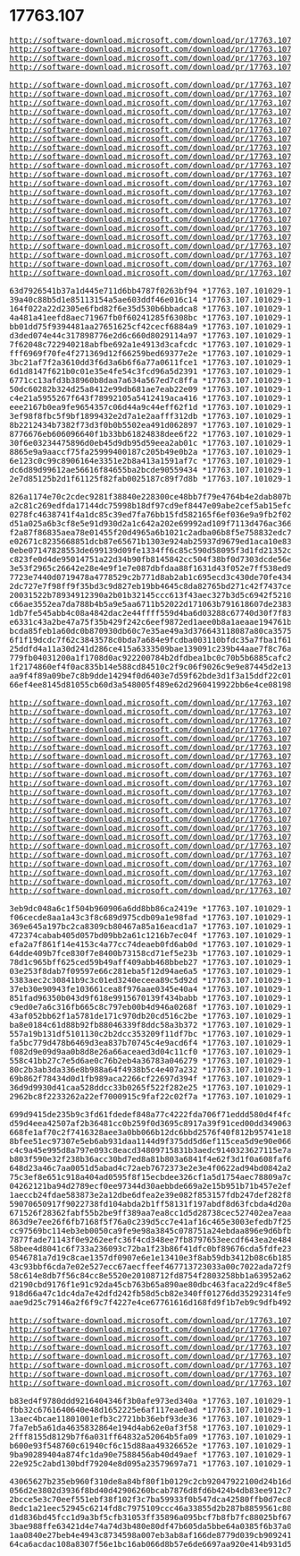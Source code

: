 # 17763.107

<pre>
<a href="http://software-download.microsoft.com/download/pr/17763.107.181026-1406.rs5_release_svc_prod2_amd64fre_IOTCORE_PACKAGES.iso">http://software-download.microsoft.com/download/pr/17763.107.181026-1406.rs5_release_svc_prod2_amd64fre_IOTCORE_PACKAGES.iso</a>
<a href="http://software-download.microsoft.com/download/pr/17763.107.181026-1406.rs5_release_svc_prod2_amd64fre_IOTCORE_QCDB410C.iso">http://software-download.microsoft.com/download/pr/17763.107.181026-1406.rs5_release_svc_prod2_amd64fre_IOTCORE_QCDB410C.iso</a>
<a href="http://software-download.microsoft.com/download/pr/17763.107.181026-1406.rs5_release_svc_prod2_amd64fre_IOTCORE_RPi.iso">http://software-download.microsoft.com/download/pr/17763.107.181026-1406.rs5_release_svc_prod2_amd64fre_IOTCORE_RPi.iso</a>
<a href="http://software-download.microsoft.com/download/pr/17763.107.181026-1406.rs5_release_svc_prod2_amd64fre_IOTCORE_X64_MBM.iso">http://software-download.microsoft.com/download/pr/17763.107.181026-1406.rs5_release_svc_prod2_amd64fre_IOTCORE_X64_MBM.iso</a>

<a href="http://software-download.microsoft.com/download/pr/17763.107.101029-1455.rs5_release_svc_refresh_CLIENTENTERPRISEEVAL_OEMRET_x64FRE_de-de.iso">http://software-download.microsoft.com/download/pr/17763.107.101029-1455.rs5_release_svc_refresh_CLIENTENTERPRISEEVAL_OEMRET_x64FRE_de-de.iso</a>
<a href="http://software-download.microsoft.com/download/pr/17763.107.101029-1455.rs5_release_svc_refresh_CLIENTENTERPRISEEVAL_OEMRET_x64FRE_en-gb.iso">http://software-download.microsoft.com/download/pr/17763.107.101029-1455.rs5_release_svc_refresh_CLIENTENTERPRISEEVAL_OEMRET_x64FRE_en-gb.iso</a>
<a href="http://software-download.microsoft.com/download/pr/17763.107.101029-1455.rs5_release_svc_refresh_CLIENTENTERPRISEEVAL_OEMRET_x64FRE_en-us.iso">http://software-download.microsoft.com/download/pr/17763.107.101029-1455.rs5_release_svc_refresh_CLIENTENTERPRISEEVAL_OEMRET_x64FRE_en-us.iso</a>
<a href="http://software-download.microsoft.com/download/pr/17763.107.101029-1455.rs5_release_svc_refresh_CLIENTENTERPRISEEVAL_OEMRET_x64FRE_es-es.iso">http://software-download.microsoft.com/download/pr/17763.107.101029-1455.rs5_release_svc_refresh_CLIENTENTERPRISEEVAL_OEMRET_x64FRE_es-es.iso</a>
<a href="http://software-download.microsoft.com/download/pr/17763.107.101029-1455.rs5_release_svc_refresh_CLIENTENTERPRISEEVAL_OEMRET_x64FRE_fr-fr.iso">http://software-download.microsoft.com/download/pr/17763.107.101029-1455.rs5_release_svc_refresh_CLIENTENTERPRISEEVAL_OEMRET_x64FRE_fr-fr.iso</a>
<a href="http://software-download.microsoft.com/download/pr/17763.107.101029-1455.rs5_release_svc_refresh_CLIENTENTERPRISEEVAL_OEMRET_x64FRE_it-it.iso">http://software-download.microsoft.com/download/pr/17763.107.101029-1455.rs5_release_svc_refresh_CLIENTENTERPRISEEVAL_OEMRET_x64FRE_it-it.iso</a>
<a href="http://software-download.microsoft.com/download/pr/17763.107.101029-1455.rs5_release_svc_refresh_CLIENTENTERPRISEEVAL_OEMRET_x64FRE_ja-jp.iso">http://software-download.microsoft.com/download/pr/17763.107.101029-1455.rs5_release_svc_refresh_CLIENTENTERPRISEEVAL_OEMRET_x64FRE_ja-jp.iso</a>
<a href="http://software-download.microsoft.com/download/pr/17763.107.101029-1455.rs5_release_svc_refresh_CLIENTENTERPRISEEVAL_OEMRET_x64FRE_ko-kr.iso">http://software-download.microsoft.com/download/pr/17763.107.101029-1455.rs5_release_svc_refresh_CLIENTENTERPRISEEVAL_OEMRET_x64FRE_ko-kr.iso</a>
<a href="http://software-download.microsoft.com/download/pr/17763.107.101029-1455.rs5_release_svc_refresh_CLIENTENTERPRISEEVAL_OEMRET_x64FRE_pt-br.iso">http://software-download.microsoft.com/download/pr/17763.107.101029-1455.rs5_release_svc_refresh_CLIENTENTERPRISEEVAL_OEMRET_x64FRE_pt-br.iso</a>
<a href="http://software-download.microsoft.com/download/pr/17763.107.101029-1455.rs5_release_svc_refresh_CLIENTENTERPRISEEVAL_OEMRET_x64FRE_zh-cn.iso">http://software-download.microsoft.com/download/pr/17763.107.101029-1455.rs5_release_svc_refresh_CLIENTENTERPRISEEVAL_OEMRET_x64FRE_zh-cn.iso</a>
<a href="http://software-download.microsoft.com/download/pr/17763.107.101029-1455.rs5_release_svc_refresh_CLIENTENTERPRISEEVAL_OEMRET_x64FRE_zh-tw.iso">http://software-download.microsoft.com/download/pr/17763.107.101029-1455.rs5_release_svc_refresh_CLIENTENTERPRISEEVAL_OEMRET_x64FRE_zh-tw.iso</a>
<a href="http://software-download.microsoft.com/download/pr/17763.107.101029-1455.rs5_release_svc_refresh_CLIENTENTERPRISEEVAL_OEMRET_x86FRE_de-de.iso">http://software-download.microsoft.com/download/pr/17763.107.101029-1455.rs5_release_svc_refresh_CLIENTENTERPRISEEVAL_OEMRET_x86FRE_de-de.iso</a>
<a href="http://software-download.microsoft.com/download/pr/17763.107.101029-1455.rs5_release_svc_refresh_CLIENTENTERPRISEEVAL_OEMRET_x86FRE_en-gb.iso">http://software-download.microsoft.com/download/pr/17763.107.101029-1455.rs5_release_svc_refresh_CLIENTENTERPRISEEVAL_OEMRET_x86FRE_en-gb.iso</a>
<a href="http://software-download.microsoft.com/download/pr/17763.107.101029-1455.rs5_release_svc_refresh_CLIENTENTERPRISEEVAL_OEMRET_x86FRE_en-us.iso">http://software-download.microsoft.com/download/pr/17763.107.101029-1455.rs5_release_svc_refresh_CLIENTENTERPRISEEVAL_OEMRET_x86FRE_en-us.iso</a>
<a href="http://software-download.microsoft.com/download/pr/17763.107.101029-1455.rs5_release_svc_refresh_CLIENTENTERPRISEEVAL_OEMRET_x86FRE_es-es.iso">http://software-download.microsoft.com/download/pr/17763.107.101029-1455.rs5_release_svc_refresh_CLIENTENTERPRISEEVAL_OEMRET_x86FRE_es-es.iso</a>
<a href="http://software-download.microsoft.com/download/pr/17763.107.101029-1455.rs5_release_svc_refresh_CLIENTENTERPRISEEVAL_OEMRET_x86FRE_fr-fr.iso">http://software-download.microsoft.com/download/pr/17763.107.101029-1455.rs5_release_svc_refresh_CLIENTENTERPRISEEVAL_OEMRET_x86FRE_fr-fr.iso</a>
<a href="http://software-download.microsoft.com/download/pr/17763.107.101029-1455.rs5_release_svc_refresh_CLIENTENTERPRISEEVAL_OEMRET_x86FRE_it-it.iso">http://software-download.microsoft.com/download/pr/17763.107.101029-1455.rs5_release_svc_refresh_CLIENTENTERPRISEEVAL_OEMRET_x86FRE_it-it.iso</a>
<a href="http://software-download.microsoft.com/download/pr/17763.107.101029-1455.rs5_release_svc_refresh_CLIENTENTERPRISEEVAL_OEMRET_x86FRE_ja-jp.iso">http://software-download.microsoft.com/download/pr/17763.107.101029-1455.rs5_release_svc_refresh_CLIENTENTERPRISEEVAL_OEMRET_x86FRE_ja-jp.iso</a>
<a href="http://software-download.microsoft.com/download/pr/17763.107.101029-1455.rs5_release_svc_refresh_CLIENTENTERPRISEEVAL_OEMRET_x86FRE_ko-kr.iso">http://software-download.microsoft.com/download/pr/17763.107.101029-1455.rs5_release_svc_refresh_CLIENTENTERPRISEEVAL_OEMRET_x86FRE_ko-kr.iso</a>
<a href="http://software-download.microsoft.com/download/pr/17763.107.101029-1455.rs5_release_svc_refresh_CLIENTENTERPRISEEVAL_OEMRET_x86FRE_pt-br.iso">http://software-download.microsoft.com/download/pr/17763.107.101029-1455.rs5_release_svc_refresh_CLIENTENTERPRISEEVAL_OEMRET_x86FRE_pt-br.iso</a>
<a href="http://software-download.microsoft.com/download/pr/17763.107.101029-1455.rs5_release_svc_refresh_CLIENTENTERPRISEEVAL_OEMRET_x86FRE_zh-cn.iso">http://software-download.microsoft.com/download/pr/17763.107.101029-1455.rs5_release_svc_refresh_CLIENTENTERPRISEEVAL_OEMRET_x86FRE_zh-cn.iso</a>
<a href="http://software-download.microsoft.com/download/pr/17763.107.101029-1455.rs5_release_svc_refresh_CLIENTENTERPRISEEVAL_OEMRET_x86FRE_zh-tw.iso">http://software-download.microsoft.com/download/pr/17763.107.101029-1455.rs5_release_svc_refresh_CLIENTENTERPRISEEVAL_OEMRET_x86FRE_zh-tw.iso</a>

63d7926541b37a1d445e711d6bb4787f0263bf94 *17763.107.101029-1455.rs5_release_svc_refresh_CLIENTENTERPRISEEVAL_OEMRET_x64FRE_de-de.iso
39a40c88b5d1e85113154a5ae603ddf46e016c14 *17763.107.101029-1455.rs5_release_svc_refresh_CLIENTENTERPRISEEVAL_OEMRET_x64FRE_en-gb.iso
164f022a22d2305e6fbd82f6e35d530b6bbadca8 *17763.107.101029-1455.rs5_release_svc_refresh_CLIENTENTERPRISEEVAL_OEMRET_x64FRE_en-us.iso
4a481a41eefd8aec71967fb0f60241285f6308bc *17763.107.101029-1455.rs5_release_svc_refresh_CLIENTENTERPRISEEVAL_OEMRET_x64FRE_es-es.iso
bb01dd75f9394481aa27651625cf42cecf6884a9 *17763.107.101029-1455.rs5_release_svc_refresh_CLIENTENTERPRISEEVAL_OEMRET_x64FRE_fr-fr.iso
d3ded074e44c317898776e2d6c660d8029114a97 *17763.107.101029-1455.rs5_release_svc_refresh_CLIENTENTERPRISEEVAL_OEMRET_x64FRE_it-it.iso
7f62048c722940218abfbe692a1e4913d3cafcdc *17763.107.101029-1455.rs5_release_svc_refresh_CLIENTENTERPRISEEVAL_OEMRET_x64FRE_ja-jp.iso
fff6969f70fe4f271369d12f66259bed69377e2e *17763.107.101029-1455.rs5_release_svc_refresh_CLIENTENTERPRISEEVAL_OEMRET_x64FRE_ko-kr.iso
3bc21af7f2a3610dd3f6d3a6b6f6a77a0611fce1 *17763.107.101029-1455.rs5_release_svc_refresh_CLIENTENTERPRISEEVAL_OEMRET_x64FRE_pt-br.iso
6d1d8147f621b0c01e35e4fe54c3fcd96a5d2391 *17763.107.101029-1455.rs5_release_svc_refresh_CLIENTENTERPRISEEVAL_OEMRET_x64FRE_zh-cn.iso
6771cc13afd3b38960b8daa7a634a567ed7c8ffa *17763.107.101029-1455.rs5_release_svc_refresh_CLIENTENTERPRISEEVAL_OEMRET_x64FRE_zh-tw.iso
50dc60282b324d25a8412e99db681ae7eab22e09 *17763.107.101029-1455.rs5_release_svc_refresh_CLIENTENTERPRISEEVAL_OEMRET_x86FRE_de-de.iso
c4e21a5955267f643f78992105a5412419aca416 *17763.107.101029-1455.rs5_release_svc_refresh_CLIENTENTERPRISEEVAL_OEMRET_x86FRE_en-gb.iso
eee2167b0ea9fe9654357c06d44a9c44eff62f1d *17763.107.101029-1455.rs5_release_svc_refresh_CLIENTENTERPRISEEVAL_OEMRET_x86FRE_en-us.iso
3ef98f8fbc5f9bf1899432e2d7a1e2aafff312db *17763.107.101029-1455.rs5_release_svc_refresh_CLIENTENTERPRISEEVAL_OEMRET_x86FRE_es-es.iso
8b2212434b7382f73d3f0b0b5502ea491d062897 *17763.107.101029-1455.rs5_release_svc_refresh_CLIENTENTERPRISEEVAL_OEMRET_x86FRE_fr-fr.iso
8776676eb606096640f1b33bb61824838dee6f22 *17763.107.101029-1455.rs5_release_svc_refresh_CLIENTENTERPRISEEVAL_OEMRET_x86FRE_it-it.iso
30f6e03234475896d0eb45d9db95d59eea2ab01c *17763.107.101029-1455.rs5_release_svc_refresh_CLIENTENTERPRISEEVAL_OEMRET_x86FRE_ja-jp.iso
8865e9a9aaccf75fa25999400187c205b49e0b2a *17763.107.101029-1455.rs5_release_svc_refresh_CLIENTENTERPRISEEVAL_OEMRET_x86FRE_ko-kr.iso
6e123c0c99c8906164e3351e2b8a413a1591af7c *17763.107.101029-1455.rs5_release_svc_refresh_CLIENTENTERPRISEEVAL_OEMRET_x86FRE_pt-br.iso
dc6d89d99612ae56616f84655ba2bcde90559434 *17763.107.101029-1455.rs5_release_svc_refresh_CLIENTENTERPRISEEVAL_OEMRET_x86FRE_zh-cn.iso
2e7d85125b2d1f61125f82fab0025187c89f7d8b *17763.107.101029-1455.rs5_release_svc_refresh_CLIENTENTERPRISEEVAL_OEMRET_x86FRE_zh-tw.iso

826a1174e70c2cdec9281f38840e228300ce48bb7f79e4764b4e2dab807b10ed *17763.107.101029-1455.rs5_release_svc_refresh_CLIENTENTERPRISEEVAL_OEMRET_x64FRE_de-de.iso
a2c81c269edfda17144dc75998b18df97cd9ef8447e09abe2cef5ab15efcea87 *17763.107.101029-1455.rs5_release_svc_refresh_CLIENTENTERPRISEEVAL_OEMRET_x64FRE_en-gb.iso
0278fc4638741f4a1dc85c39ed7fa76bb15fd582165f6ef036e9a9fb2f029351 *17763.107.101029-1455.rs5_release_svc_refresh_CLIENTENTERPRISEEVAL_OEMRET_x64FRE_en-us.iso
d51a025a6b3cf8e5e91d930d2a1c642a202e69992ad109f7113d476ac366bb18 *17763.107.101029-1455.rs5_release_svc_refresh_CLIENTENTERPRISEEVAL_OEMRET_x64FRE_es-es.iso
f2a87f86835aea78e01455f20d4965a6b1021c2adba06b8f5e758832edc7c877 *17763.107.101029-1455.rs5_release_svc_refresh_CLIENTENTERPRISEEVAL_OEMRET_x64FRE_fr-fr.iso
e02671c8235668851dcb87e65671b1303e924ab25937d9679ed1aca10e8301e9 *17763.107.101029-1455.rs5_release_svc_refresh_CLIENTENTERPRISEEVAL_OEMRET_x64FRE_it-it.iso
0ebe07147828553de699139d09fe1334ff6c85c590d58095f3d1fd21352c72df *17763.107.101029-1455.rs5_release_svc_refresh_CLIENTENTERPRISEEVAL_OEMRET_x64FRE_ja-jp.iso
c823fe0d4de95014751a22d34b90fb8145842cc504f38bf0d7303dcde56e37f1 *17763.107.101029-1455.rs5_release_svc_refresh_CLIENTENTERPRISEEVAL_OEMRET_x64FRE_ko-kr.iso
3e53f2965c26642e28e4e9f1e7e087dbfdaa88f1631d43f052e7ff538ed9b754 *17763.107.101029-1455.rs5_release_svc_refresh_CLIENTENTERPRISEEVAL_OEMRET_x64FRE_pt-br.iso
7723e7440d0719478a4778529c2b771d8ab2ab1c695ecd3c430de70fe4342f2d *17763.107.101029-1455.rs5_release_svc_refresh_CLIENTENTERPRISEEVAL_OEMRET_x64FRE_zh-cn.iso
2dc727e7f98ff9f35bd3c9d827eb19bb4645c8da82765bd271c42f7437ce9a8c *17763.107.101029-1455.rs5_release_svc_refresh_CLIENTENTERPRISEEVAL_OEMRET_x64FRE_zh-tw.iso
20031522b78934912390a2b01b32145ccc613f43aec327b3d5c6942f52105a04 *17763.107.101029-1455.rs5_release_svc_refresh_CLIENTENTERPRISEEVAL_OEMRET_x86FRE_de-de.iso
c66ae3552ea7da788b4b5a9e5aa6711b52022d171063b791618607de23834a1b *17763.107.101029-1455.rs5_release_svc_refresh_CLIENTENTERPRISEEVAL_OEMRET_x86FRE_en-gb.iso
1db7fe545abb4c08a4842dac2e44ffff559d4ba6d03288c67740d30f7f83810f *17763.107.101029-1455.rs5_release_svc_refresh_CLIENTENTERPRISEEVAL_OEMRET_x86FRE_en-us.iso
e6331c43a2be47a75f35b429f242c6eef9872ed1aee0b8a1aeaae194761b8fe6 *17763.107.101029-1455.rs5_release_svc_refresh_CLIENTENTERPRISEEVAL_OEMRET_x86FRE_es-es.iso
bcda85feb1a60dc0b870930db60c7e35ae49a3d376643118087a80ca35752181 *17763.107.101029-1455.rs5_release_svc_refresh_CLIENTENTERPRISEEVAL_OEMRET_x86FRE_fr-fr.iso
6f1f19dcdc7f62c3843578c0bda7a684e9fcdba003110bfdc35a7fba1f611bc3 *17763.107.101029-1455.rs5_release_svc_refresh_CLIENTENTERPRISEEVAL_OEMRET_x86FRE_it-it.iso
25ddfd4a11a30d241d286ce415a6333509bae139091c239b44aae7f8c76a2ef9 *17763.107.101029-1455.rs5_release_svc_refresh_CLIENTENTERPRISEEVAL_OEMRET_x86FRE_ja-jp.iso
779fb04031200a1f1708d0ac922200784b2dfdbea1bc0c70b5b6885cafc26778 *17763.107.101029-1455.rs5_release_svc_refresh_CLIENTENTERPRISEEVAL_OEMRET_x86FRE_ko-kr.iso
1f2174860ef4f0ac835b14e588cd84510c2f9c06f9026c9e9e87445d2e131ae1 *17763.107.101029-1455.rs5_release_svc_refresh_CLIENTENTERPRISEEVAL_OEMRET_x86FRE_pt-br.iso
aa9f4f89a09be7c8b9dde14294f0d6403e7d59f62bde3d1f3a15ddf22c01f2ec *17763.107.101029-1455.rs5_release_svc_refresh_CLIENTENTERPRISEEVAL_OEMRET_x86FRE_zh-cn.iso
66ef4ee8145d81055cb60d3a548005f489e62d2960419922bb6e4ce081985028 *17763.107.101029-1455.rs5_release_svc_refresh_CLIENTENTERPRISEEVAL_OEMRET_x86FRE_zh-tw.iso

<a href="http://software-download.microsoft.com/download/pr/17763.107.101029-1455.rs5_release_svc_refresh_CLIENT_LTSC_EVAL_x64FRE_de-de.iso">http://software-download.microsoft.com/download/pr/17763.107.101029-1455.rs5_release_svc_refresh_CLIENT_LTSC_EVAL_x64FRE_de-de.iso</a>
<a href="http://software-download.microsoft.com/download/pr/17763.107.101029-1455.rs5_release_svc_refresh_CLIENT_LTSC_EVAL_x64FRE_en-gb.iso">http://software-download.microsoft.com/download/pr/17763.107.101029-1455.rs5_release_svc_refresh_CLIENT_LTSC_EVAL_x64FRE_en-gb.iso</a>
<a href="http://software-download.microsoft.com/download/pr/17763.107.101029-1455.rs5_release_svc_refresh_CLIENT_LTSC_EVAL_x64FRE_en-us.iso">http://software-download.microsoft.com/download/pr/17763.107.101029-1455.rs5_release_svc_refresh_CLIENT_LTSC_EVAL_x64FRE_en-us.iso</a>
<a href="http://software-download.microsoft.com/download/pr/17763.107.101029-1455.rs5_release_svc_refresh_CLIENT_LTSC_EVAL_x64FRE_es-es.iso">http://software-download.microsoft.com/download/pr/17763.107.101029-1455.rs5_release_svc_refresh_CLIENT_LTSC_EVAL_x64FRE_es-es.iso</a>
<a href="http://software-download.microsoft.com/download/pr/17763.107.101029-1455.rs5_release_svc_refresh_CLIENT_LTSC_EVAL_x64FRE_fr-fr.iso">http://software-download.microsoft.com/download/pr/17763.107.101029-1455.rs5_release_svc_refresh_CLIENT_LTSC_EVAL_x64FRE_fr-fr.iso</a>
<a href="http://software-download.microsoft.com/download/pr/17763.107.101029-1455.rs5_release_svc_refresh_CLIENT_LTSC_EVAL_x64FRE_it-it.iso">http://software-download.microsoft.com/download/pr/17763.107.101029-1455.rs5_release_svc_refresh_CLIENT_LTSC_EVAL_x64FRE_it-it.iso</a>
<a href="http://software-download.microsoft.com/download/pr/17763.107.101029-1455.rs5_release_svc_refresh_CLIENT_LTSC_EVAL_x64FRE_ja-jp.iso">http://software-download.microsoft.com/download/pr/17763.107.101029-1455.rs5_release_svc_refresh_CLIENT_LTSC_EVAL_x64FRE_ja-jp.iso</a>
<a href="http://software-download.microsoft.com/download/pr/17763.107.101029-1455.rs5_release_svc_refresh_CLIENT_LTSC_EVAL_x64FRE_ko-kr.iso">http://software-download.microsoft.com/download/pr/17763.107.101029-1455.rs5_release_svc_refresh_CLIENT_LTSC_EVAL_x64FRE_ko-kr.iso</a>
<a href="http://software-download.microsoft.com/download/pr/17763.107.101029-1455.rs5_release_svc_refresh_CLIENT_LTSC_EVAL_x64FRE_pt-br.iso">http://software-download.microsoft.com/download/pr/17763.107.101029-1455.rs5_release_svc_refresh_CLIENT_LTSC_EVAL_x64FRE_pt-br.iso</a>
<a href="http://software-download.microsoft.com/download/pr/17763.107.101029-1455.rs5_release_svc_refresh_CLIENT_LTSC_EVAL_x64FRE_zh-cn.iso">http://software-download.microsoft.com/download/pr/17763.107.101029-1455.rs5_release_svc_refresh_CLIENT_LTSC_EVAL_x64FRE_zh-cn.iso</a>
<a href="http://software-download.microsoft.com/download/pr/17763.107.101029-1455.rs5_release_svc_refresh_CLIENT_LTSC_EVAL_x64FRE_zh-tw.iso">http://software-download.microsoft.com/download/pr/17763.107.101029-1455.rs5_release_svc_refresh_CLIENT_LTSC_EVAL_x64FRE_zh-tw.iso</a>
<a href="http://software-download.microsoft.com/download/pr/17763.107.101029-1455.rs5_release_svc_refresh_CLIENT_LTSC_EVAL_x86FRE_de-de.iso">http://software-download.microsoft.com/download/pr/17763.107.101029-1455.rs5_release_svc_refresh_CLIENT_LTSC_EVAL_x86FRE_de-de.iso</a>
<a href="http://software-download.microsoft.com/download/pr/17763.107.101029-1455.rs5_release_svc_refresh_CLIENT_LTSC_EVAL_x86FRE_en-gb.iso">http://software-download.microsoft.com/download/pr/17763.107.101029-1455.rs5_release_svc_refresh_CLIENT_LTSC_EVAL_x86FRE_en-gb.iso</a>
<a href="http://software-download.microsoft.com/download/pr/17763.107.101029-1455.rs5_release_svc_refresh_CLIENT_LTSC_EVAL_x86FRE_en-us.iso">http://software-download.microsoft.com/download/pr/17763.107.101029-1455.rs5_release_svc_refresh_CLIENT_LTSC_EVAL_x86FRE_en-us.iso</a>
<a href="http://software-download.microsoft.com/download/pr/17763.107.101029-1455.rs5_release_svc_refresh_CLIENT_LTSC_EVAL_x86FRE_es-es.iso">http://software-download.microsoft.com/download/pr/17763.107.101029-1455.rs5_release_svc_refresh_CLIENT_LTSC_EVAL_x86FRE_es-es.iso</a>
<a href="http://software-download.microsoft.com/download/pr/17763.107.101029-1455.rs5_release_svc_refresh_CLIENT_LTSC_EVAL_x86FRE_fr-fr.iso">http://software-download.microsoft.com/download/pr/17763.107.101029-1455.rs5_release_svc_refresh_CLIENT_LTSC_EVAL_x86FRE_fr-fr.iso</a>
<a href="http://software-download.microsoft.com/download/pr/17763.107.101029-1455.rs5_release_svc_refresh_CLIENT_LTSC_EVAL_x86FRE_it-it.iso">http://software-download.microsoft.com/download/pr/17763.107.101029-1455.rs5_release_svc_refresh_CLIENT_LTSC_EVAL_x86FRE_it-it.iso</a>
<a href="http://software-download.microsoft.com/download/pr/17763.107.101029-1455.rs5_release_svc_refresh_CLIENT_LTSC_EVAL_x86FRE_ja-jp.iso">http://software-download.microsoft.com/download/pr/17763.107.101029-1455.rs5_release_svc_refresh_CLIENT_LTSC_EVAL_x86FRE_ja-jp.iso</a>
<a href="http://software-download.microsoft.com/download/pr/17763.107.101029-1455.rs5_release_svc_refresh_CLIENT_LTSC_EVAL_x86FRE_ko-kr.iso">http://software-download.microsoft.com/download/pr/17763.107.101029-1455.rs5_release_svc_refresh_CLIENT_LTSC_EVAL_x86FRE_ko-kr.iso</a>
<a href="http://software-download.microsoft.com/download/pr/17763.107.101029-1455.rs5_release_svc_refresh_CLIENT_LTSC_EVAL_x86FRE_pt-br.iso">http://software-download.microsoft.com/download/pr/17763.107.101029-1455.rs5_release_svc_refresh_CLIENT_LTSC_EVAL_x86FRE_pt-br.iso</a>
<a href="http://software-download.microsoft.com/download/pr/17763.107.101029-1455.rs5_release_svc_refresh_CLIENT_LTSC_EVAL_x86FRE_zh-cn.iso">http://software-download.microsoft.com/download/pr/17763.107.101029-1455.rs5_release_svc_refresh_CLIENT_LTSC_EVAL_x86FRE_zh-cn.iso</a>
<a href="http://software-download.microsoft.com/download/pr/17763.107.101029-1455.rs5_release_svc_refresh_CLIENT_LTSC_EVAL_x86FRE_zh-tw.iso">http://software-download.microsoft.com/download/pr/17763.107.101029-1455.rs5_release_svc_refresh_CLIENT_LTSC_EVAL_x86FRE_zh-tw.iso</a>

3eb9dc048a6c1f504b960906a6dd8bb86ca2419e *17763.107.101029-1455.rs5_release_svc_refresh_CLIENT_LTSC_EVAL_x64FRE_de-de.iso
f06cecde8aa1a43c3f8c689d975cdb09a1e98fad *17763.107.101029-1455.rs5_release_svc_refresh_CLIENT_LTSC_EVAL_x64FRE_en-gb.iso
369e645a197bc2ca8309cb80467a85a16eacd1a7 *17763.107.101029-1455.rs5_release_svc_refresh_CLIENT_LTSC_EVAL_x64FRE_en-us.iso
472374cabab405d057bd09bb2a61c1216b7ec04f *17763.107.101029-1455.rs5_release_svc_refresh_CLIENT_LTSC_EVAL_x64FRE_es-es.iso
efa2a7f861f14e4153c4a77cc74deaeb0fd6ab0d *17763.107.101029-1455.rs5_release_svc_refresh_CLIENT_LTSC_EVAL_x64FRE_fr-fr.iso
64dde409b7fce830f7e8400b73158cd71ef5e23b *17763.107.101029-1455.rs5_release_svc_refresh_CLIENT_LTSC_EVAL_x64FRE_it-it.iso
78d1c965bff625ced59b49aff409abb468bbeb27 *17763.107.101029-1455.rs5_release_svc_refresh_CLIENT_LTSC_EVAL_x64FRE_ja-jp.iso
03e253f8dab7f09597e66c281eba5f12d94ae6a5 *17763.107.101029-1455.rs5_release_svc_refresh_CLIENT_LTSC_EVAL_x64FRE_ko-kr.iso
5383aec2c30841b9c3c01ed3240eceea89c5d92d *17763.107.101029-1455.rs5_release_svc_refresh_CLIENT_LTSC_EVAL_x64FRE_pt-br.iso
37eb30e90943fe103661cea8f976aae0345e40a4 *17763.107.101029-1455.rs5_release_svc_refresh_CLIENT_LTSC_EVAL_x64FRE_zh-cn.iso
851fad96350b043d9f618e9915670139f434babb *17763.107.101029-1455.rs5_release_svc_refresh_CLIENT_LTSC_EVAL_x64FRE_zh-tw.iso
c9ed0e7a6c316fb665c8c797eb00b4d946a0268f *17763.107.101029-1455.rs5_release_svc_refresh_CLIENT_LTSC_EVAL_x86FRE_de-de.iso
43af052bb62f1a5781de171c970db20cd516c2be *17763.107.101029-1455.rs5_release_svc_refresh_CLIENT_LTSC_EVAL_x86FRE_en-gb.iso
ba8e0184c61d88b92fb88046339f8ddc58a3b372 *17763.107.101029-1455.rs5_release_svc_refresh_CLIENT_LTSC_EVAL_x86FRE_en-us.iso
557a19b131df5101130c2b2dcc353209f11df7bc *17763.107.101029-1455.rs5_release_svc_refresh_CLIENT_LTSC_EVAL_x86FRE_es-es.iso
fa5bc779d478b6469d3ea837b70745c4e9acd6f4 *17763.107.101029-1455.rs5_release_svc_refresh_CLIENT_LTSC_EVAL_x86FRE_fr-fr.iso
f082d9e09d9aa0b8d8e26a66aceaed3d04c11cf0 *17763.107.101029-1455.rs5_release_svc_refresh_CLIENT_LTSC_EVAL_x86FRE_it-it.iso
558c41bb27c7e5d6ae0c76b2eb4a36783a046279 *17763.107.101029-1455.rs5_release_svc_refresh_CLIENT_LTSC_EVAL_x86FRE_ja-jp.iso
80c2b3ab3da336e8b988a64f4938b5c4e407a232 *17763.107.101029-1455.rs5_release_svc_refresh_CLIENT_LTSC_EVAL_x86FRE_ko-kr.iso
69b862f78434d0d1fb989aca2266cf22697d394f *17763.107.101029-1455.rs5_release_svc_refresh_CLIENT_LTSC_EVAL_x86FRE_pt-br.iso
36d9d9930d41caa528ddcc33b0265f522f282e25 *17763.107.101029-1455.rs5_release_svc_refresh_CLIENT_LTSC_EVAL_x86FRE_zh-cn.iso
2962bc8f2233262a22ef7000915c9faf22c02f7a *17763.107.101029-1455.rs5_release_svc_refresh_CLIENT_LTSC_EVAL_x86FRE_zh-tw.iso

699d9415de235b9c3fd61fdedef848a77c4222fda706f71eddd580d4f4fc2a1e *17763.107.101029-1455.rs5_release_svc_refresh_CLIENT_LTSC_EVAL_x64FRE_de-de.iso
d59d4eea42507af2b36481cc0b259f0d3695c8917a39f91ced00dd34906395d3 *17763.107.101029-1455.rs5_release_svc_refresh_CLIENT_LTSC_EVAL_x64FRE_en-gb.iso
668fe1af70c2f7416328aee3a0bb066b12dc6bbd2576f40f812b95741e18bc3a *17763.107.101029-1455.rs5_release_svc_refresh_CLIENT_LTSC_EVAL_x64FRE_en-us.iso
8bfee51ec97307e5eb6ab931daa1144d9f375dd5d6ef115cea5d9e90e066ecc1 *17763.107.101029-1455.rs5_release_svc_refresh_CLIENT_LTSC_EVAL_x64FRE_es-es.iso
c4c9a45e995d8a797e093c8eacd34809715831b3aedc9140323627115e7a4761 *17763.107.101029-1455.rs5_release_svc_refresh_CLIENT_LTSC_EVAL_x64FRE_fr-fr.iso
b803f590e32f238b36acc30bd7ed8a81b803a6841f4e62f3d1f0a608faf6143c *17763.107.101029-1455.rs5_release_svc_refresh_CLIENT_LTSC_EVAL_x64FRE_it-it.iso
648d23a46c7aa0051d5abad4c72aeb7672373e2e3e4f0622ad94bd0842a248ef *17763.107.101029-1455.rs5_release_svc_refresh_CLIENT_LTSC_EVAL_x64FRE_ja-jp.iso
75c3ef8e651c918a404ad0595f8f15ecbdee326cf1a5d1754aec78809a7c4262 *17763.107.101029-1455.rs5_release_svc_refresh_CLIENT_LTSC_EVAL_x64FRE_ko-kr.iso
04262121ba94d2789ecf0ee97344d30aebbde669a2e15b951b71b457e2efbbd6 *17763.107.101029-1455.rs5_release_svc_refresh_CLIENT_LTSC_EVAL_x64FRE_pt-br.iso
1aeccb24fdae583873e2a12dbe6dfea2e39e082f853157fdb247def282f895df *17763.107.101029-1455.rs5_release_svc_refresh_CLIENT_LTSC_EVAL_x64FRE_zh-cn.iso
59070650917f9022738fd104abda2b1ff58131f197abdf8d63fcbda4d20ac9ff *17763.107.101029-1455.rs5_release_svc_refresh_CLIENT_LTSC_EVAL_x64FRE_zh-tw.iso
671526f28362fabf55b2be9ff389aa7ea8cc1d5d28738cec527402ea7eaac935 *17763.107.101029-1455.rs5_release_svc_refresh_CLIENT_LTSC_EVAL_x86FRE_de-de.iso
863d9e7ee26f6fb7168f5f76a0c239d5cc7e41af16c465e3003efedb7f257281 *17763.107.101029-1455.rs5_release_svc_refresh_CLIENT_LTSC_EVAL_x86FRE_en-gb.iso
cc97569bc114eb3eb0050ca9fe9e98a3845c078751a24ebdaa896e9d6bfbd3ac *17763.107.101029-1455.rs5_release_svc_refresh_CLIENT_LTSC_EVAL_x86FRE_en-us.iso
7877fade71143f0e9262eefc36f4cd348ee7fb8797653eecdf643ea2e484ae12 *17763.107.101029-1455.rs5_release_svc_refresh_CLIENT_LTSC_EVAL_x86FRE_es-es.iso
58bee4d8041c6f733a236093c72ba1f23b86f41dfc0bf89676cda5fdfe230ffe *17763.107.101029-1455.rs5_release_svc_refresh_CLIENT_LTSC_EVAL_x86FRE_fr-fr.iso
0546781a7d19c8cae1357df0907e6e1e13410e3f8ab59db3412b08c6b1855f81 *17763.107.101029-1455.rs5_release_svc_refresh_CLIENT_LTSC_EVAL_x86FRE_it-it.iso
43c93bbf6cda7e02e527ecc67aecffeef467713723033a00c7022ada72f9bea8 *17763.107.101029-1455.rs5_release_svc_refresh_CLIENT_LTSC_EVAL_x86FRE_ja-jp.iso
58c614e8db7f56c84cc8e5520e20108712fd8754f2803258bb1a63952a628b44 *17763.107.101029-1455.rs5_release_svc_refresh_CLIENT_LTSC_EVAL_x86FRE_ko-kr.iso
d2190cbd9176f1e91c92da45cb763b65a890ae80dbc463faca22d9c4f8e53a92 *17763.107.101029-1455.rs5_release_svc_refresh_CLIENT_LTSC_EVAL_x86FRE_pt-br.iso
918d66a47c1dc4da7e42dfd242fb58d5cb82e340ff01276dd35292314fe9e537 *17763.107.101029-1455.rs5_release_svc_refresh_CLIENT_LTSC_EVAL_x86FRE_zh-cn.iso
aae9d25c79146a2f6f9c7f4227e4ce67761616d168fd9f1b7eb9c9dfb4927318 *17763.107.101029-1455.rs5_release_svc_refresh_CLIENT_LTSC_EVAL_x86FRE_zh-tw.iso

<a href="http://software-download.microsoft.com/download/pr/17763.107.101029-1455.rs5_release_svc_refresh_SERVERESSENTIALS_OEM_x64FRE_de-de.iso">http://software-download.microsoft.com/download/pr/17763.107.101029-1455.rs5_release_svc_refresh_SERVERESSENTIALS_OEM_x64FRE_de-de.iso</a>
<a href="http://software-download.microsoft.com/download/pr/17763.107.101029-1455.rs5_release_svc_refresh_SERVERESSENTIALS_OEM_x64FRE_en-us.iso">http://software-download.microsoft.com/download/pr/17763.107.101029-1455.rs5_release_svc_refresh_SERVERESSENTIALS_OEM_x64FRE_en-us.iso</a>
<a href="http://software-download.microsoft.com/download/pr/17763.107.101029-1455.rs5_release_svc_refresh_SERVERESSENTIALS_OEM_x64FRE_es-es.iso">http://software-download.microsoft.com/download/pr/17763.107.101029-1455.rs5_release_svc_refresh_SERVERESSENTIALS_OEM_x64FRE_es-es.iso</a>
<a href="http://software-download.microsoft.com/download/pr/17763.107.101029-1455.rs5_release_svc_refresh_SERVERESSENTIALS_OEM_x64FRE_fr-fr.iso">http://software-download.microsoft.com/download/pr/17763.107.101029-1455.rs5_release_svc_refresh_SERVERESSENTIALS_OEM_x64FRE_fr-fr.iso</a>
<a href="http://software-download.microsoft.com/download/pr/17763.107.101029-1455.rs5_release_svc_refresh_SERVERESSENTIALS_OEM_x64FRE_it-it.iso">http://software-download.microsoft.com/download/pr/17763.107.101029-1455.rs5_release_svc_refresh_SERVERESSENTIALS_OEM_x64FRE_it-it.iso</a>
<a href="http://software-download.microsoft.com/download/pr/17763.107.101029-1455.rs5_release_svc_refresh_SERVERESSENTIALS_OEM_x64FRE_ja-jp.iso">http://software-download.microsoft.com/download/pr/17763.107.101029-1455.rs5_release_svc_refresh_SERVERESSENTIALS_OEM_x64FRE_ja-jp.iso</a>
<a href="http://software-download.microsoft.com/download/pr/17763.107.101029-1455.rs5_release_svc_refresh_SERVERESSENTIALS_OEM_x64FRE_ru-ru.iso">http://software-download.microsoft.com/download/pr/17763.107.101029-1455.rs5_release_svc_refresh_SERVERESSENTIALS_OEM_x64FRE_ru-ru.iso</a>
<a href="http://software-download.microsoft.com/download/pr/17763.107.101029-1455.rs5_release_svc_refresh_SERVERESSENTIALS_OEM_x64FRE_zh-cn.iso">http://software-download.microsoft.com/download/pr/17763.107.101029-1455.rs5_release_svc_refresh_SERVERESSENTIALS_OEM_x64FRE_zh-cn.iso</a>

b83ed4f9780ddd9216404346f3b0afe973ed340a *17763.107.101029-1455.rs5_release_svc_refresh_SERVERESSENTIALS_OEM_x64FRE_de-de.iso
fbb32c6761640640e48d1652225e6af117eae0ad *17763.107.101029-1455.rs5_release_svc_refresh_SERVERESSENTIALS_OEM_x64FRE_en-us.iso
13aec4bcae11801001efb3c2721bb36ebf93de36 *17763.107.101029-1455.rs5_release_svc_refresh_SERVERESSENTIALS_OEM_x64FRE_es-es.iso
7fa7eb5a61da4635832864e194d4ab62e0af3f58 *17763.107.101029-1455.rs5_release_svc_refresh_SERVERESSENTIALS_OEM_x64FRE_fr-fr.iso
2fff8155d8129b7f6a031ff64832a52064b5fa09 *17763.107.101029-1455.rs5_release_svc_refresh_SERVERESSENTIALS_OEM_x64FRE_it-it.iso
b600e93f548760c61940cf6c15d88aa49326652e *17763.107.101029-1455.rs5_release_svc_refresh_SERVERESSENTIALS_OEM_x64FRE_ja-jp.iso
9ba90289404a874fc1da90e7588456ab40d49aef *17763.107.101029-1455.rs5_release_svc_refresh_SERVERESSENTIALS_OEM_x64FRE_ru-ru.iso
22e925c2abd130bdf79204e8d095a23579697a71 *17763.107.101029-1455.rs5_release_svc_refresh_SERVERESSENTIALS_OEM_x64FRE_zh-cn.iso

43065627b235eb960f310de8a84bf80f1b0129c2cb92047922100d24b16dbe58 *17763.107.101029-1455.rs5_release_svc_refresh_SERVERESSENTIALS_OEM_x64FRE_de-de.iso
056d2e3802d3936f8bd40d42906260bcab7876d8fd6b424b4db83ee912c73b45 *17763.107.101029-1455.rs5_release_svc_refresh_SERVERESSENTIALS_OEM_x64FRE_en-us.iso
2bcce5e3c70eef551ebf38f102f3c7ba59933f0b547dca42580ffb0d7ec8bb4e *17763.107.101029-1455.rs5_release_svc_refresh_SERVERESSENTIALS_OEM_x64FRE_es-es.iso
8edc1a21eec52945c6214fd8c7975109ccc46a33855d2b287b8859561c80d85d *17763.107.101029-1455.rs5_release_svc_refresh_SERVERESSENTIALS_OEM_x64FRE_fr-fr.iso
d1d836bd45fcc1d9a3bf5cfb31053ff35896a095bcf7b8fb7fc88025bf674d33 *17763.107.101029-1455.rs5_release_svc_refresh_SERVERESSENTIALS_OEM_x64FRE_it-it.iso
3bae988ffe63421d4e74a74d3b480e80df47b605da5bbe64a0385f6b37a0f86f *17763.107.101029-1455.rs5_release_svc_refresh_SERVERESSENTIALS_OEM_x64FRE_ja-jp.iso
1aa0840e27beb4e4943c8734598a007eb3ab8af166de8779d039cb909241d4fe *17763.107.101029-1455.rs5_release_svc_refresh_SERVERESSENTIALS_OEM_x64FRE_ru-ru.iso
64ca6acdac108a8307f56e1bc16ab066d8b57e6de6697aa920e414b931d599de *17763.107.101029-1455.rs5_release_svc_refresh_SERVERESSENTIALS_OEM_x64FRE_zh-cn.iso
</pre>
